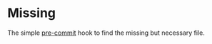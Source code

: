 # Missing #
The simple [pre-commit][0] hook to find the missing but necessary file.

[0]: https://pre-commit.com/
